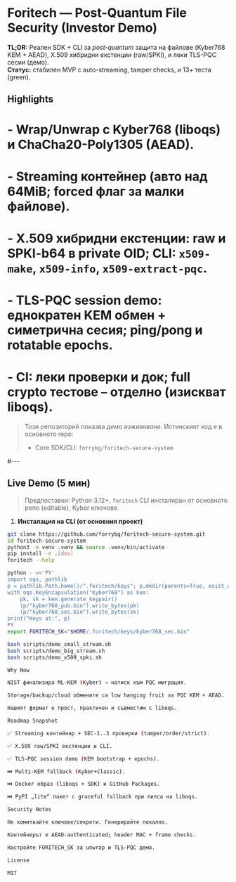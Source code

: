 # Foritech — Post-Quantum File Security (Investor Demo)

**TL;DR:** Реален SDK + CLI за *post-quantum* защита на файлове (Kyber768 KEM + AEAD), X.509 хибридни екстенции (raw/SPKI), и леки TLS-PQC сесии (демо).  
**Статус:** стабилен MVP с auto-streaming, tamper checks, и 13+ теста (green).  

## Highlights
# - **Wrap/Unwrap с Kyber768 (liboqs)** и ChaCha20-Poly1305 (AEAD).
# - **Streaming контейнер** (авто над 64MiB; forced флаг за малки файлове).
# - **X.509 хибридни екстенции**: raw и SPKI-b64 в private OID; CLI: `x509-make`, `x509-info`, `x509-extract-pqc`.
# - **TLS-PQC session demo**: еднократен KEM обмен + симетрична сесия; ping/pong и rotatable epochs.
# - **CI**: леки проверки и док; full crypto тестове – отделно (изискват liboqs).

> Този репозиторий показва *демо изживяване*. Истинският код е в основното repo:
> - Core SDK/CLI: `forrybg/foritech-secure-system`

#---

## Live Demo (5 мин)

> Предпоставки: Python 3.12+, `foritech` CLI инсталиран от основното репо (editable), Kyber ключове.

1) **Инсталация на CLI (от основния проект)**
```bash
git clone https://github.com/forrybg/foritech-secure-system.git
cd foritech-secure-system
python3 -m venv .venv && source .venv/bin/activate
pip install -e .[dev]
foritech --help

python - <<'PY'
import oqs, pathlib
p = pathlib.Path.home()/".foritech/keys"; p.mkdir(parents=True, exist_ok=True)
with oqs.KeyEncapsulation("Kyber768") as kem:
    pk, sk = kem.generate_keypair()
    (p/"kyber768_pub.bin").write_bytes(pk)
    (p/"kyber768_sec.bin").write_bytes(sk)
print("Keys at:", p)
PY
export FORITECH_SK="$HOME/.foritech/keys/kyber768_sec.bin"

bash scripts/demo_small_stream.sh
bash scripts/demo_big_stream.sh
bash scripts/demo_x509_spki.sh

Why Now

NIST финализира ML-KEM (Kyber) → натиск към PQC миграция.

Storage/backup/cloud обмените са low hanging fruit за PQC KEM + AEAD.

Нашият формат е прост, практичен и съвместим с liboqs.

Roadmap Snapshot

✅ Streaming контейнер + SEC-1..3 проверки (tamper/order/strict).

✅ X.509 raw/SPKI екстенции и CLI.

✅ TLS-PQC session demo (KEM bootstrap + epochs).

⏭️ Multi-KEM fallback (Kyber+Classic).

⏭️ Docker образ (liboqs + SDK) и GitHub Packages.

⏭️ PyPI „lite“ пакет с graceful fallback при липса на liboqs.

Security Notes

Не комитвайте ключове/секрети. Генерирайте локално.

Контейнерът е AEAD-authenticated; header MAC + frame checks.

Настройте FORITECH_SK за unwrap и TLS-PQC демо.

License

MIT

